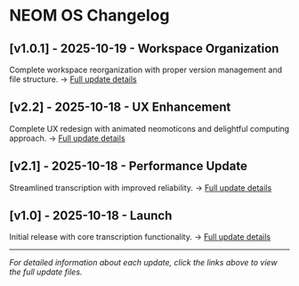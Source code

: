 # NEOM OS Changelog

## [v1.0.1] - 2025-10-19 - Workspace Organization
Complete workspace reorganization with proper version management and file structure.
→ [Full update details](../updates/update-v1.0.1-2025-10-19.md)

## [v2.2] - 2025-10-18 - UX Enhancement
Complete UX redesign with animated neomoticons and delightful computing approach.
→ [Full update details](../updates/update-v2.2-2025-10-18.md)

## [v2.1] - 2025-10-18 - Performance Update
Streamlined transcription with improved reliability.
→ [Full update details](../updates/update-v2.1-2025-10-18.md)

## [v1.0] - 2025-10-18 - Launch
Initial release with core transcription functionality.
→ [Full update details](../updates/update-v1.0-2025-10-18.md)

---

*For detailed information about each update, click the links above to view the full update files.*
